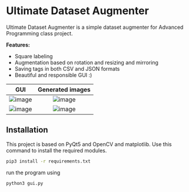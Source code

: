 # Ultimate Dataset Augmenter
Ultimate Dataset Augmenter is a simple dataset augmenter for Advanced Programming class project.

**Features:**
- Square labeling
- Augmentation based on rotation and resizing and mirroring
- Saving tags in both CSV and JSON formats
- Beautiful and responsible GUI :)

| GUI   |      Generated images      |
|----------|:-------------:|
|![image](https://user-images.githubusercontent.com/73688480/177128452-af569163-9f3b-4428-9694-19c3d5c589a6.png)|  ![image](https://user-images.githubusercontent.com/73688480/177128826-f9cf3849-b127-41c7-870d-835ff754f918.png) |
|![image](https://user-images.githubusercontent.com/73688480/177129557-72939afe-f55c-4565-acf4-72929a2b2bd5.png)| ![image](https://user-images.githubusercontent.com/73688480/177129844-8c0b3b62-9c95-427b-9722-352e1c094faf.png) |

## Installation
This project is based on PyQt5 and OpenCV and matplotlib. Use this command to install the required modules.
```bash
pip3 install -r requirements.txt
```
run the program using
```bash
python3 gui.py
```
